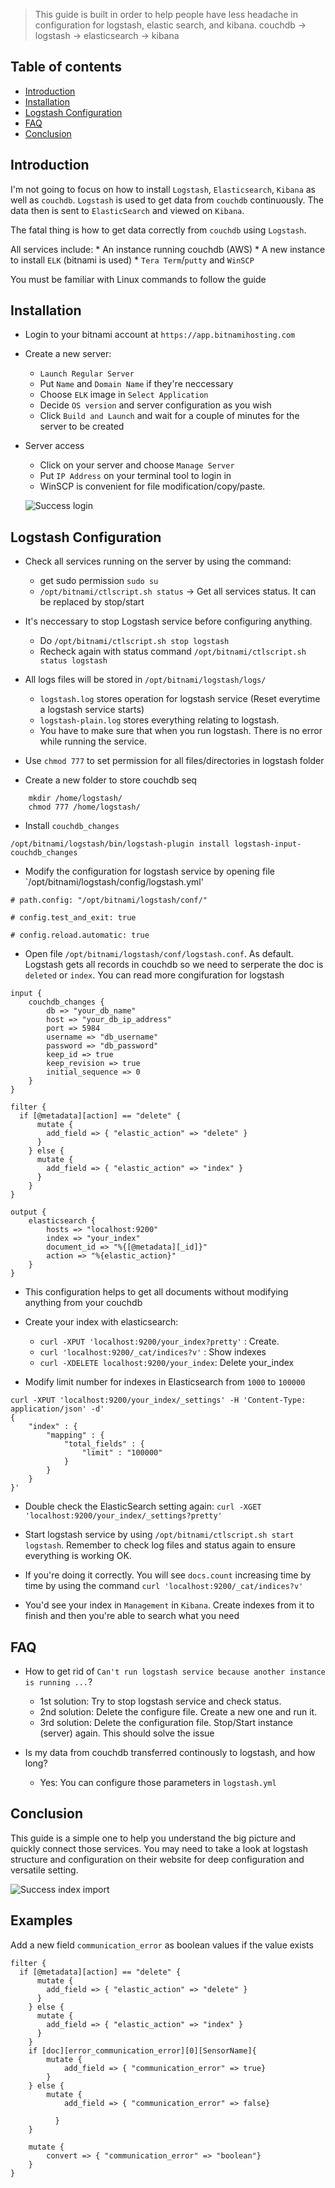 >  This guide is built in order to help people have less headache in configuration for logstash, elastic search, and kibana.
> couchdb -> logstash -> elasticsearch -> kibana

## Table of contents
* [Introduction](#introduction)
* [Installation](#installation)
* [Logstash Configuration](#logstash-configuration)
* [FAQ](#faq)
* [Conclusion](#conclusion)


## Introduction

I'm not going to focus on how to install `Logstash`, `Elasticsearch`, `Kibana` as well as `couchdb`.
`Logstash` is used to get data from `couchdb` continuously. The data then is sent to `ElasticSearch` and viewed on `Kibana`.

The fatal thing is how to get data correctly from `couchdb` using `Logstash`.

All services include: 
	* An instance running couchdb (AWS)
	* A new instance to install `ELK` (bitnami is used)
	* `Tera Term`/`putty` and `WinSCP`

You must be familiar with Linux commands to follow the guide



## Installation
* Login to your bitnami account at `https://app.bitnamihosting.com`

* Create a new server:
	* `Launch Regular Server`
	* Put `Name` and `Domain Name` if they're neccessary
	* Choose `ELK` image in `Select Application`
	* Decide `OS version` and server configuration as you wish
	* Click `Build and Launch` and wait for a couple of minutes for the server to be created

* Server access
	* Click on your server and choose `Manage Server`
	* Put `IP Address` on your terminal tool to login in
	* WinSCP is convenient for file modification/copy/paste.
	
	![Success login](/img/1.PNG "Success Login")
	
## Logstash Configuration

* Check all services running on the server by using the command:
	* get sudo permission `sudo su`
	* `/opt/bitnami/ctlscript.sh status` -> Get all services status. It can be replaced by stop/start
	
* It's neccessary to stop Logstash service before configuring anything.
	* Do `/opt/bitnami/ctlscript.sh stop logstash`
	* Recheck again with status command `/opt/bitnami/ctlscript.sh status logstash`
	
* All logs files will be stored in `/opt/bitnami/logstash/logs/`
	* `logstash.log` stores operation for logstash service (Reset everytime a logstash service starts)
	* `logstash-plain.log` stores everything relating to logstash.
	* You have to make sure that when you run logstash. There is no error while running the service.
	
* Use `chmod 777` to set permission for all files/directories in logstash folder

* Create a new folder to store couchdb seq
```
	mkdir /home/logstash/
	chmod 777 /home/logstash/
```

* Install `couchdb_changes`
```
/opt/bitnami/logstash/bin/logstash-plugin install logstash-input-couchdb_changes

```

* Modify the configuration for logstash service by opening file `/opt/bitnami/logstash/config/logstash.yml'
```
# path.config: "/opt/bitnami/logstash/conf/"

# config.test_and_exit: true

# config.reload.automatic: true

```

* Open file  `/opt/bitnami/logstash/conf/logstash.conf`. As default. Logstash gets all records in couchdb so we need to serperate the doc is `deleted` or `index`. You can read more congifuration for logstash

```
input { 
	couchdb_changes {
		db => "your_db_name"
		host => "your_db_ip_address"
		port => 5984
		username => "db_username"
		password => "db_password"
		keep_id => true
   		keep_revision => true
		initial_sequence => 0
	}
}

filter {
  if [@metadata][action] == "delete" {
      mutate {
        add_field => { "elastic_action" => "delete" }
      }
    } else {
      mutate {
        add_field => { "elastic_action" => "index" }
      }
    }
}

output {
 	elasticsearch {
		hosts => "localhost:9200"
		index => "your_index"
  		document_id => "%{[@metadata][_id]}"
   		action => "%{elastic_action}"
	}
}

```

* This configuration helps to get all documents without modifying anything from your couchdb

* Create your index with elasticsearch:
	* `curl -XPUT 'localhost:9200/your_index?pretty'` : Create.
	* `curl 'localhost:9200/_cat/indices?v'` : Show indexes
	* `curl -XDELETE localhost:9200/your_index`: Delete your_index

* Modify limit number for indexes in Elasticsearch from `1000` to `100000`
```
curl -XPUT 'localhost:9200/your_index/_settings' -H 'Content-Type: application/json' -d'
{
	"index" : {
		"mapping" : {
			"total_fields" : {
				"limit" : "100000"
			}
		}
	}
}'
```

* Double check the ElasticSearch setting again: `curl -XGET 'localhost:9200/your_index/_settings?pretty'`
	
* Start logstash service by using `/opt/bitnami/ctlscript.sh start logstash`. Remember to check log files and status again to ensure everything is working OK.

* If you're doing it correctly. You will see `docs.count` increasing time by time by using the command `curl 'localhost:9200/_cat/indices?v'`

* You'd see your index in `Management` in `Kibana`. Create indexes from it to finish and then you're able to search what you need

## FAQ

* How to get rid of `Can't run logstash service because another instance is running ...`?
	* 1st solution: Try to stop logstash service and check status.
	* 2nd solution: Delete the configure file. Create a new one and run it.
	* 3rd solution: Delete the configuration file. Stop/Start instance (server) again. This should solve the issue
	
* Is my data from couchdb transferred continously to logstash, and how long?
	* Yes: You can configure those parameters in `logstash.yml`

## Conclusion

This guide is a simple one to help you understand the big picture and quickly connect those services. You may need to take a look at logstash structure and configuration on their website for deep configuration and versatile setting.

![Success index import](/img/2.png "Success index import")

## Examples

Add a new field `communication_error` as boolean values if the value exists

```
filter {
  if [@metadata][action] == "delete" {
      mutate {
        add_field => { "elastic_action" => "delete" }
      }
    } else {
      mutate {
        add_field => { "elastic_action" => "index" }
      }
    }
	if [doc][error_communication_error][0][SensorName]{
		mutate {
			add_field => { "communication_error" => true}
		}
	} else {
		mutate {
			add_field => { "communication_error" => false}
			
		  }
	}

	mutate {
		convert => { "communication_error" => "boolean"}
	}
}
```

